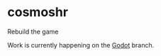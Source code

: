 # cosmoshr
Rebuild the game

Work is currently happening on the [Godot](https://github.com/cosmoshr/cosmoshr/tree/godot) branch.
